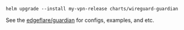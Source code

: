 ```shell
helm upgrade --install my-vpn-release charts/wireguard-guardian
```

See the [edgeflare/guardian](https://github.com/edgeflare/guardian/tree/main/docs) for configs, examples, and etc.
